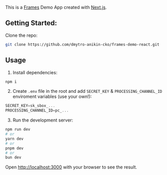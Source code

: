This is a [Frames](https://www.checkout.com/docs/payments/accept-payments/accept-a-payment-on-your-website-with-frames) Demo App created with [Next.js](https://nextjs.org/).

## Getting Started:

Clone the repo:

```bash
git clone https://github.com/dmytro-anikin-cko/frames-demo-react.git
```

## Usage

1. Install dependencies:

```bash
npm i
```

2. Create `.env` file in the root and add `SECRET_KEY` & `PROCESSING_CHANNEL_ID` enviroment variables (use your own!):
```javascript
SECRET_KEY=sk_sbox_...
PROCESSING_CHANNEL_ID=pc_...
```

3. Run the development server:

```bash
npm run dev
# or
yarn dev
# or
pnpm dev
# or
bun dev
```

Open [http://localhost:3000](http://localhost:3000) with your browser to see the result.


